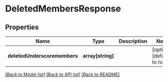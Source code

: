 # DeletedMembersResponse

## Properties
Name | Type | Description | Notes
------------ | ------------- | ------------- | -------------
**deletedUnderscoremembers** | **array[string]** |  | [optional] [default to null]

[[Back to Model list]](../README.md#documentation-for-models) [[Back to API list]](../README.md#documentation-for-api-endpoints) [[Back to README]](../README.md)


